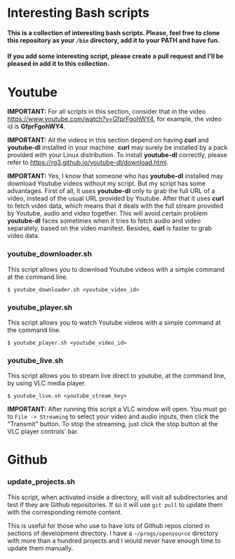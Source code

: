 # Interesting Bash scripts

#### This is a collection of interesting bash scripts. Please, feel free to clone this repository as your `/bin` directory, add it to your PATH and have fun.

#### If you add some interesting script, please create a pull request and I'll be pleased in add it to this collection.

# Youtube

**IMPORTANT:** For all scripts in this section, consider that in the video https://www.youtube.com/watch?v=GfprFgohWY4, for example, the video id is **GfprFgohWY4**.

**IMPORTANT:** All the videos in this section depend on having **curl** and **youtube-dl** installed in your machine. **curl** may surely be installed by a pack provided with your Linux distribution. To install **youtube-dl** correctly, please refer to https://rg3.github.io/youtube-dl/download.html.

**IMPORTANT:** Yes, I know that someone who has **youtube-dl** installed may download Youtube videos without my script. But my script has some advantages. First of all, it uses **youtube-dl** only to grab the full URL of a video, instead of the usual URL provided by Youtube. After that it uses **curl** to fetch video data, which means that it deals with the full stream provided by Youtube, audio and video together. This will avoid certain problem **youtube-dl** faces sometimes when it tries to fetch audio and video separately, based on the video manifest. Besides, **curl** is faster to grab video data.

### youtube_downloader.sh

This script allows you to download Youtube videos with a simple command at the command line.

`$ youtube_downloader.sh <youtube_video_id>`

### youtube_player.sh

This script allows you to watch Youtube videos with a simple command at the command line.

`$ youtube_player.sh <youtube_video_id>`

### youtube_live.sh

This script allows you to stream live direct to youtube, at the command line, by using VLC media player.

`$ youtube_live.sh <youtube_stream_key>`

**IMPORTANT:** After running this script a VLC window will open. You must go to `File -> Streaming` to select your video and audio inputs, then click the "Transmit" button. To stop the streaming, just click the stop button at the VLC player controls' bar.

# Github

### update_projects.sh

This script, when activated inside a directory, will visit all subdirectories and test if they are Github repositories. If so it will use `git pull` to update them with the corresponding remote content.

This is useful for those who use to have lots of Github repos cloned in sections of development directory. I have a `~/progs/opensource` directory with more than a hundred projects and I would never have enough time to update them manually.